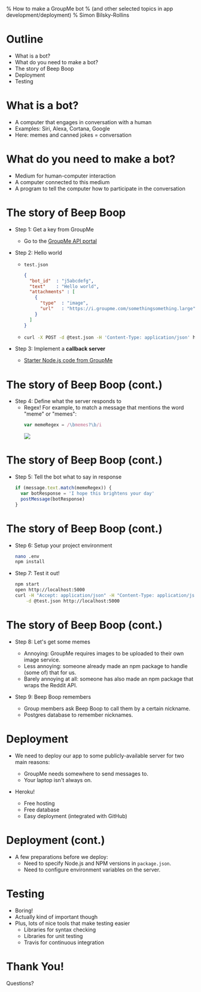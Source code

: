 % How to make a GroupMe bot
% (and other selected topics in app development/deployment)
% Simon Bilsky-Rollins


# Outline

* What is a bot?
* What do you need to make a bot?
* The story of Beep Boop
* Deployment
* Testing


# What is a bot?

* A computer that engages in conversation with a human
* Examples: Siri, Alexa, Cortana, Google
* Here: memes and canned jokes = conversation


# What do you need to make a bot?

* Medium for human-computer interaction
* A computer connected to this medium
* A program to tell the computer how to participate in the conversation


# The story of Beep Boop

* Step 1: Get a key from GroupMe
	* Go to the [GroupMe API portal](https://dev.groupme.com)

* Step 2: Hello world
	* `test.json`
		```json
		{
		  "bot_id"  : "j5abcdefg",
		  "text"    : "Hello world",
		  "attachments" : [
		    {
		      "type"  : "image",
		      "url"   : "https://i.groupme.com/somethingsomething.large"
		    }
		  ]
		}
		```

	*	```bash
		curl -X POST -d @test.json -H 'Content-Type: application/json' https://api.groupme.com/v3/bots/post
		```

* Step 3: Implement a **callback server**
	* [Starter Node.js code from GroupMe](https://github.com/groupme/bot-tutorial-nodejs)


# The story of Beep Boop (cont.)

* Step 4: Define what the server responds to
	* Regex! For example, to match a message that mentions the word "meme" or "memes":
		```javascript
		var memeRegex = /\bmemes?\b/i
		```
	  	![](https://imgs.xkcd.com/comics/regular_expressions.png)


# The story of Beep Boop (cont.)

* Step 5: Tell the bot what to say in response
	```javascript
	if (message.text.match(memeRegex)) {
	  var botResponse = 'I hope this brightens your day'
	  postMessage(botResponse)
	}
	```


# The story of Beep Boop (cont.)

* Step 6: Setup your project environment
	```bash
	nano .env
	npm install
	```

* Step 7: Test it out!
	```bash
	npm start
	open http://localhost:5000
	curl -H "Accept: application/json" -H "Content-Type: application/json" \
		-d @test.json http://localhost:5000
	```


# The story of Beep Boop (cont.)

* Step 8: Let's get some memes
	* Annoying: GroupMe requires images to be uploaded to their own image service.
	* Less annoying: someone already made an npm package to handle (some of) that for us.
	* Barely annoying at all: someone has also made an npm package that wraps the Reddit API.

* Step 9: Beep Boop remembers
	* Group members ask Beep Boop to call them by a certain nickname.
	* Postgres database to remember nicknames.


# Deployment

* We need to deploy our app to some publicly-available server for two main reasons:
	* GroupMe needs somewhere to send messages to.
	* Your laptop isn't always on.

* Heroku!
	* Free hosting
	* Free database
	* Easy deployment (integrated with GitHub)


# Deployment (cont.)

* A few preparations before we deploy:
	* Need to specify Node.js and NPM versions in `package.json`.
	* Need to configure environment variables on the server.


# Testing

* Boring!
* Actually kind of important though
* Plus, lots of nice tools that make testing easier
	* Libraries for syntax checking
	* Libraries for unit testing
	* Travis for continuous integration


# Thank You!

Questions?
